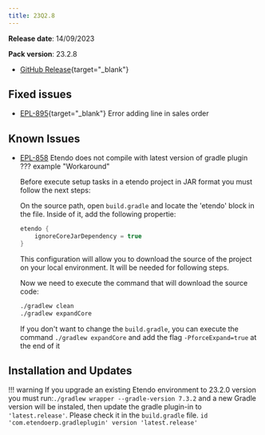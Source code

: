 ```yaml
---
title: 23Q2.8
---
```

**Release date**: 14/09/2023

**Pack version**: 23.2.8
- [GitHub Release](https://github.com/etendosoftware/etendo_core/releases/tag/23.2.8){target="\_blank"}

## Fixed issues

- [EPL-895](https://github.com/etendosoftware/etendo_core/issues/224){target="\_blank"} Error adding line in sales order

## Known Issues 

- [EPL-858](https://github.com/etendosoftware/etendo_core/issues/221) Etendo does not compile with latest version of gradle plugin 
??? example "Workaround"


    Before execute setup tasks in a etendo project in JAR format you must follow the next steps:

    On the source path, open `build.gradle` and locate the 'etendo' block in the file. Inside of it, add the following propertie:

    ``` groovy title="build.gradlew" 
    etendo {
        ignoreCoreJarDependency = true
    }
    ```

    This configuration will allow you to download the source of the project on your local environment. It will be needed for following steps. 

    Now we need to execute the command that will download the source code:

    ```bash title='terminal'
    ./gradlew clean
    ./gradlew expandCore 
    ```
    If you don't want to change the `build.gradle`, you can execute the command `./gradlew expandCore` and add the flag `-PforceExpand=true` at the end of it

## Installation and Updates
!!! warning
        If you upgrade an existing Etendo environment to 23.2.0 version you must run:`./gradlew wrapper --gradle-version 7.3.2` and a new Gradle version will be instaled, then update the gradle plugin-in to `'latest.release'`. Please check it in the `build.gradle` file. `id 'com.etendoerp.gradleplugin' version 'latest.release'`